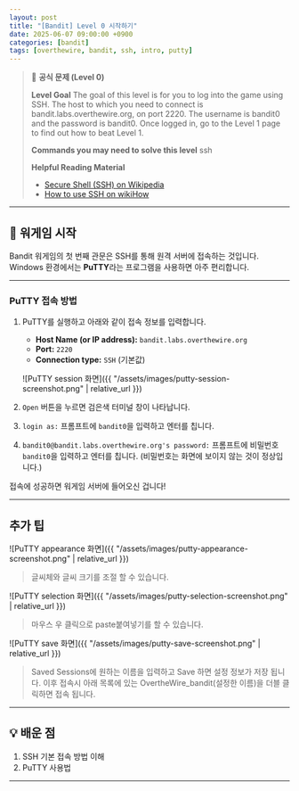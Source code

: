 ```yaml
---
layout: post
title: "[Bandit] Level 0 시작하기"
date: 2025-06-07 09:00:00 +0900
categories: [bandit]
tags: [overthewire, bandit, ssh, intro, putty]
---
```


> 📝 **공식 문제 (Level 0)**
>
> **Level Goal**
> The goal of this level is for you to log into the game using SSH. The host to which you need to connect is bandit.labs.overthewire.org, on port 2220. The username is bandit0 and the password is bandit0. Once logged in, go to the Level 1 page to find out how to beat Level 1.
>
> **Commands you may need to solve this level**
> ssh
>
> **Helpful Reading Material**
> - [Secure Shell (SSH) on Wikipedia](https://en.wikipedia.org/wiki/Secure_Shell)
> - [How to use SSH on wikiHow](https://www.wikihow.com/Use-SSH)


---

## 🚀 워게임 시작

Bandit 워게임의 첫 번째 관문은 SSH를 통해 원격 서버에 접속하는 것입니다. 
Windows 환경에서는 **PuTTY**라는 프로그램을 사용하면 아주 편리합니다.

---

### PuTTY 접속 방법

1.  PuTTY를 실행하고 아래와 같이 접속 정보를 입력합니다.
    - **Host Name (or IP address):** `bandit.labs.overthewire.org`
    - **Port:** `2220`
    - **Connection type:** `SSH` (기본값)

    ![PuTTY session 화면]({{ "/assets/images/putty-session-screenshot.png" | relative_url }})
2.  `Open` 버튼을 누르면 검은색 터미널 창이 나타납니다.
3.  `login as:` 프롬프트에 `bandit0`을 입력하고 엔터를 칩니다.
4.  `bandit0@bandit.labs.overthewire.org's password:` 프롬프트에 
비밀번호 `bandit0`을 입력하고 엔터를 칩니다. (비밀번호는 화면에 보이지 않는 것이 정상입니다.)

접속에 성공하면 워게임 서버에 들어오신 겁니다!

---

## 추가 팁

![PuTTY appearance 화면]({{ "/assets/images/putty-appearance-screenshot.png" | relative_url }})

> 글씨체와 글씨 크기를 조절 할 수 있습니다.

![PuTTY selection 화면]({{ "/assets/images/putty-selection-screenshot.png" | relative_url }})

> 마우스 우 클릭으로 paste붙여넣기를 할 수 있습니다.

![PuTTY save 화면]({{ "/assets/images/putty-save-screenshot.png" | relative_url }})

> Saved Sessions에 원하는 이름을 입력하고 Save 하면 설정 정보가 저장 됩니다.
> 이후 접속시 아래 목록에 있는 OvertheWire_bandit(설정한 이름)을 더블 클릭하면 접속 됩니다.



---

## 💡 배운 점

1. SSH 기본 접속 방법 이해
2. PuTTY 사용법

<hr class="short-rule">